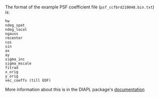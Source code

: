 The format of the example PSF coefficient file (`psf_ccfbrd210048.bin.txt`) is:
```
hw
ndeg_spat
ndeg_local
ngauss
recenter
cos
sin
ax
ay
sigma_inc
sigma_mscale
fitrad
x_orig
y_orig
vec_coeffs (till EOF)
```

More information about this is in the DIAPL package's [documentation](http://users.camk.edu.pl/pych/DIAPL/diapl2.pdf)
